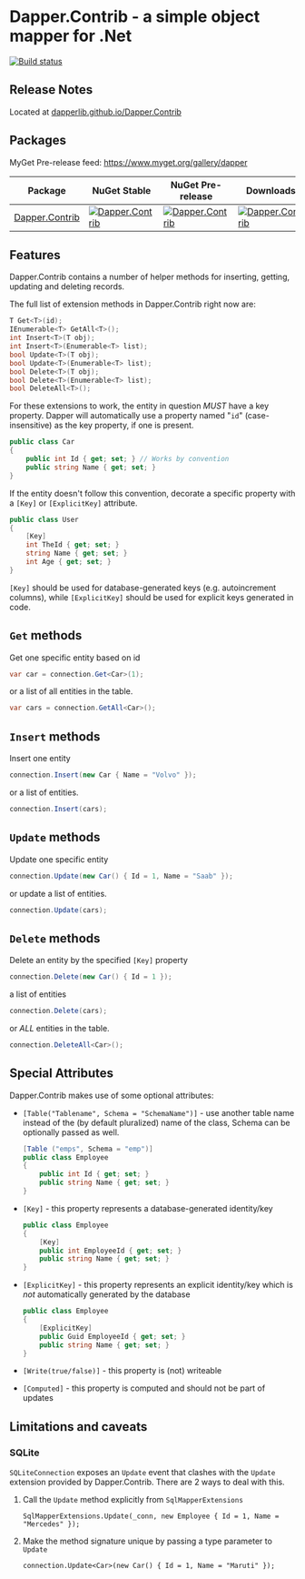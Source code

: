 Dapper.Contrib - a simple object mapper for .Net
========================================
[![Build status](https://ci.appveyor.com/api/projects/status/1w448i6nfxd14w75?svg=true)](https://ci.appveyor.com/project/StackExchange/dapper-contrib)

Release Notes
-------------
Located at [dapperlib.github.io/Dapper.Contrib](https://dapperlib.github.io/Dapper.Contrib/)

Packages
--------

MyGet Pre-release feed: https://www.myget.org/gallery/dapper

| Package | NuGet Stable | NuGet Pre-release | Downloads | MyGet |
| ------- | ------------ | ----------------- | --------- | ----- |
| [Dapper.Contrib](https://www.nuget.org/packages/Dapper.Contrib/) | [![Dapper.Contrib](https://img.shields.io/nuget/v/Dapper.Contrib.svg)](https://www.nuget.org/packages/Dapper.Contrib/) | [![Dapper.Contrib](https://img.shields.io/nuget/vpre/Dapper.Contrib.svg)](https://www.nuget.org/packages/Dapper.Contrib/) | [![Dapper.Contrib](https://img.shields.io/nuget/dt/Dapper.Contrib.svg)](https://www.nuget.org/packages/Dapper.Contrib/) | [![Dapper.Contrib MyGet](https://img.shields.io/myget/dapper/vpre/Dapper.Contrib.svg)](https://www.myget.org/feed/dapper/package/nuget/Dapper.Contrib) |

Features
--------

Dapper.Contrib contains a number of helper methods for inserting, getting,
updating and deleting records.

The full list of extension methods in Dapper.Contrib right now are:

```csharp
T Get<T>(id);
IEnumerable<T> GetAll<T>();
int Insert<T>(T obj);
int Insert<T>(Enumerable<T> list);
bool Update<T>(T obj);
bool Update<T>(Enumerable<T> list);
bool Delete<T>(T obj);
bool Delete<T>(Enumerable<T> list);
bool DeleteAll<T>();
```

For these extensions to work, the entity in question _MUST_ have a
key property. Dapper will automatically use a property named "`id`" 
(case-insensitive) as the key property, if one is present.

```csharp
public class Car
{
    public int Id { get; set; } // Works by convention
    public string Name { get; set; }
}
```

If the entity doesn't follow this convention, decorate 
a specific property with a `[Key]` or `[ExplicitKey]` attribute.

```csharp
public class User
{
    [Key]
    int TheId { get; set; }
    string Name { get; set; }
    int Age { get; set; }
}
```

`[Key]` should be used for database-generated keys (e.g. autoincrement columns), 
while `[ExplicitKey]` should be used for explicit keys generated in code.

`Get` methods
-------

Get one specific entity based on id

```csharp
var car = connection.Get<Car>(1);
```

or a list of all entities in the table.

```csharp
var cars = connection.GetAll<Car>();
```

`Insert` methods
-------

Insert one entity

```csharp
connection.Insert(new Car { Name = "Volvo" });
```

or a list of entities.

```csharp
connection.Insert(cars);
```



`Update` methods
-------
Update one specific entity

```csharp
connection.Update(new Car() { Id = 1, Name = "Saab" });
```

or update a list of entities.

```csharp
connection.Update(cars);
```

`Delete` methods
-------
Delete an entity by the specified `[Key]` property

```csharp
connection.Delete(new Car() { Id = 1 });
```

a list of entities

```csharp
connection.Delete(cars);
```

or _ALL_ entities in the table.

```csharp
connection.DeleteAll<Car>();
```

Special Attributes
----------
Dapper.Contrib makes use of some optional attributes:

* `[Table("Tablename", Schema = "SchemaName")]` - use another table name instead of the (by default pluralized) name of the class, Schema can be optionally passed as well.

    ```csharp
    [Table ("emps", Schema = "emp")]
    public class Employee
    {
        public int Id { get; set; }
        public string Name { get; set; }
    }
    ```
* `[Key]` - this property represents a database-generated identity/key
    
    ```csharp
    public class Employee
    {
        [Key]
        public int EmployeeId { get; set; }
        public string Name { get; set; }
    }
    ```
* `[ExplicitKey]` - this property represents an explicit identity/key which is 
  *not* automatically generated by the database 

    ```csharp
    public class Employee
    {
        [ExplicitKey]
        public Guid EmployeeId { get; set; }
        public string Name { get; set; }
    }
    ```
* `[Write(true/false)]` -  this property is (not) writeable
* `[Computed]` - this property is computed and should not be part of updates

Limitations and caveats
-------

### SQLite

`SQLiteConnection` exposes an `Update` event that clashes with the `Update`
extension provided by Dapper.Contrib. There are 2 ways to deal with this.

1. Call the `Update` method explicitly from `SqlMapperExtensions`

    ```Csharp
    SqlMapperExtensions.Update(_conn, new Employee { Id = 1, Name = "Mercedes" });
    ```
2. Make the method signature unique by passing a type parameter to `Update`

    ```Csharp
    connection.Update<Car>(new Car() { Id = 1, Name = "Maruti" });
    ```
